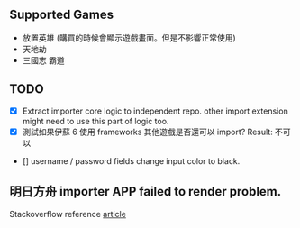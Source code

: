 ## Supported Games

- 放置英雄 (購買的時候會顯示遊戲畫面。但是不影響正常使用)
- 天地劫
- 三國志 霸道

## TODO

- [x] Extract importer core logic to independent repo. other import extension might need to use this part of logic too.
- [x] 測試如果伊蘇 6 使用 frameworks 其他遊戲是否還可以 import? Result: 不可以
- [] username / password fields change input color to black.

## 明日方舟 importer APP failed to render problem.

Stackoverflow reference [article](https://stackoverflow.com/questions/14248954/keep-a-uiview-or-uiviewcontroller-on-top-of-all-others)
